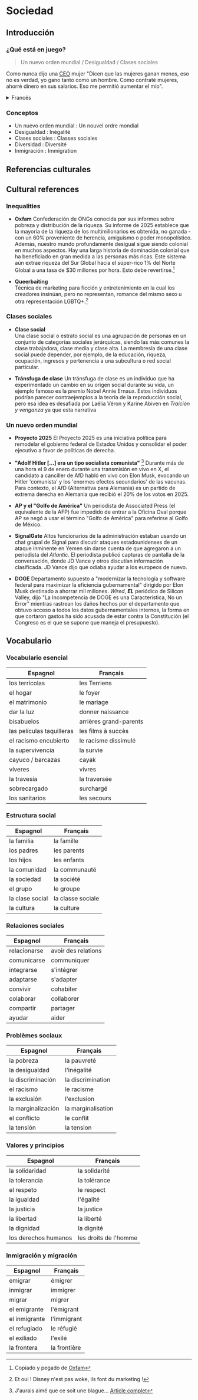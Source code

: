 # Sociedad

## Introducción

### ¿Qué está en juego?

> Un nuevo orden mundial / Desigualdad / Clases sociales

Como nunca dijo una [CEO](https://www.youtube.com/watch?v=SYfYPyjaN3w) mujer "Dicen que las mujeres ganan menos, eso no es verdad, yo gano tanto como un hombre. Como contraté mujeres, ahorré dinero en sus salarios. Eso me permitió aumentar el mío".

<details>
<summary>Francés</summary>

Comme ne l'a jamais dit une [PDG](https://www.youtube.com/watch?v=SYfYPyjaN3w) "On dit que les femmes gagnent moins, c'est faux, je gagne autant qu'un homme. Comme j'ai embauché des femmes, j'ai fait des économies sur leurs salaires. Ca m'a permis d'augmenter le mien".

</details>

### Conceptos

* Un nuevo orden mundial : Un nouvel ordre mondial
* Desigualdad : Inégalité
* Clases sociales : Classes sociales
* Diversidad : Diversité
* Inmigración : Immigration

## Referencias culturales

## Cultural references

### Inequalities

* **Oxfam**
Confederación de ONGs conocida por sus informes sobre pobreza y distribución de la riqueza. Su informe de 2025 establece que la mayoría de la riqueza de los multimillonarios es obtenida, no ganada - con un 60% proveniente de herencia, amiguismo o poder monopolístico. Además, nuestro mundo profundamente desigual sigue siendo colonial en muchos aspectos. Hay una larga historia de dominación colonial que ha beneficiado en gran medida a las personas más ricas. Este sistema aún extrae riqueza del Sur Global hacia el súper-rico 1% del Norte Global a una tasa de $30 millones por hora. Esto debe revertirse.[^1]

* **Queerbaiting**  
Técnica de marketing para ficción y entretenimiento en la cual los creadores insinúan, pero no representan, romance del mismo sexo u otra representación LGBTQ+.[^2]

### Clases sociales

* **Clase social**  
Una clase social o estrato social es una agrupación de personas en un conjunto de categorías sociales jerárquicas, siendo las más comunes la clase trabajadora, clase media y clase alta. La membresía de una clase social puede depender, por ejemplo, de la educación, riqueza, ocupación, ingresos y pertenencia a una subcultura o red social particular.

* **Tránsfuga de clase**
Un tránsfuga de clase es un individuo que ha experimentado un cambio en su origen social durante su vida, un ejemplo famoso es la premio Nobel Annie Ernaux. Estos individuos podrían parecer contraejemplos a la teoría de la reproducción social, pero esa idea es desafiada por Laélia Véron y Karine Abiven en *Traición y venganza* ya que esta narrativa

### Un nuevo orden mundial

* **Proyecto 2025**
El Proyecto 2025 es una iniciativa política para remodelar el gobierno federal de Estados Unidos y consolidar el poder ejecutivo a favor de políticas de derecha.

* **"Adolf Hitler [...] era un tipo socialista comunista"** [^3]
Durante más de una hora el 9 de enero durante una transmisión en vivo en X, el candidato a canciller de AfD habló en vivo con Elon Musk, evocando un Hitler 'comunista' y los 'enormes efectos secundarios' de las vacunas. Para contexto, el AfD (Alternativa para Alemania) es un partido de extrema derecha en Alemania que recibió el 20% de los votos en 2025.

* **AP y el "Golfo de América"**
Un periodista de Associated Press (el equivalente de la AFP) fue impedido de entrar a la Oficina Oval porque AP se negó a usar el término "Golfo de América" para referirse al Golfo de México.

* **SignalGate**
Altos funcionarios de la administración estaban usando un chat grupal de Signal para discutir ataques estadounidenses de un ataque inminente en Yemen sin darse cuenta de que agregaron a un periodista del *Atlantic*. El periodista publicó capturas de pantalla de la conversación, donde JD Vance y otros discutían información clasificada. JD Vance dijo que odiaba ayudar a los europeos de nuevo.

* **DOGE**
Departamento supuesto a "modernizar la tecnología y software federal para maximizar la eficiencia gubernamental" dirigido por Elon Musk destinado a ahorrar mil millones. *Wired*, ***EL*** periódico de Silicon Valley, dijo "La Incompetencia de DOGE es una Característica, No un Error" mientras rastrean los daños hechos por el departamento que obtuvo acceso a todos los datos gubernamentales internos, la forma en que cortaron gastos ha sido acusada de estar contra la Constitución (el Congreso es el que se supone que maneja el presupuesto).

## Vocabulario

### Vocabulario esencial

| Espagnol | Français |
|----------|----------|
| los terrícolas | les Terriens |
| el hogar | le foyer |
| el matrimonio | le mariage |
| dar la luz | donner naissance |
| bisabuelos | arrières grand-parents |
| las películas taquilleras | les films à succès |
| el racismo encubierto | le racisme dissimulé |
| la supervivencia | la survie |
| cayuco / barcazas | cayak |
| víveres | vivres |
| la travesía | la traversée |
| sobrecargado | surchargé |
| los sanitarios | les secours |

### Estructura social

| Espagnol | Français |
|----------|----------|
| la familia | la famille |
| los padres | les parents |
| los hijos | les enfants |
| la comunidad | la communauté |
| la sociedad | la société |
| el grupo | le groupe |
| la clase social | la classe sociale |
| la cultura | la culture |

### Relaciones sociales

| Espagnol | Français |
|----------|----------|
| relacionarse | avoir des relations |
| comunicarse | communiquer |
| integrarse | s'intégrer |
| adaptarse | s'adapter |
| convivir | cohabiter |
| colaborar | collaborer |
| compartir | partager |
| ayudar | aider |

### Problèmes sociaux

| Espagnol | Français |
|----------|----------|
| la pobreza | la pauvreté |
| la desigualdad | l'inégalité |
| la discriminación | la discrimination |
| el racismo | le racisme |
| la exclusión | l'exclusion |
| la marginalización | la marginalisation |
| el conflicto | le conflit |
| la tensión | la tension |

### Valores y principios

| Espagnol | Français |
|----------|----------|
| la solidaridad | la solidarité |
| la tolerancia | la tolérance |
| el respeto | le respect |
| la igualdad | l'égalité |
| la justicia | la justice |
| la libertad | la liberté |
| la dignidad | la dignité |
| los derechos humanos | les droits de l'homme |

### Inmigración y migración

| Espagnol | Français |
|----------|----------|
| emigrar | émigrer |
| inmigrar | immigrer |
| migrar | migrer |
| el emigrante | l'émigrant |
| el inmigrante | l'immigrant |
| el refugiado | le réfugié |
| el exiliado | l'exilé |
| la frontera | la frontière |

[^1]: Copiado y pegado de [Oxfam](https://www.oxfam.org/en/takers-not-makers-unjust-poverty-and-unearned-wealth-colonialism)
[^2]: Et oui ! Disney n'est pas woke, ils font du marketing !
[^3]: J'aurais aimé que ce soit une blague... [Article complet](https://www.france24.com/en/europe/20250110-musk-praises-afd-leader-reiterates-support-german-far-right-party)
